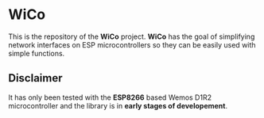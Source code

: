 # WiCo
This is the repository of the **WiCo** project. **WiCo** has the goal of simplifying network interfaces on ESP microcontrollers so they can be easily used with simple functions. 
## Disclaimer
It has only been tested with the **ESP8266** based Wemos D1R2 microcontroller and the library is in **early stages of developement**.
